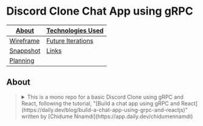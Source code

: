 # Discord Clone Chat App using gRPC
| [About]() | [Technologies Used]() |
|--|--|
| [Wireframe]() | [Future Iterations]() |
| [Snappshot]() | [Links]() |
| [Planning]() |  |

## About
> <details>
>   <summary>This is a mono repo for a basic Discord Clone using gRPC and React, following the tutorial, "[Build a chat app using gRPC and React](https://daily.dev/blog/build-a-chat-app-using-grpc-and-reactjs)" written by [Chidume Nnamdi](https://app.daily.dev/chidumennamdi)</summary>
>
>> ![ERD/Wireframe](linkToWireframe)

